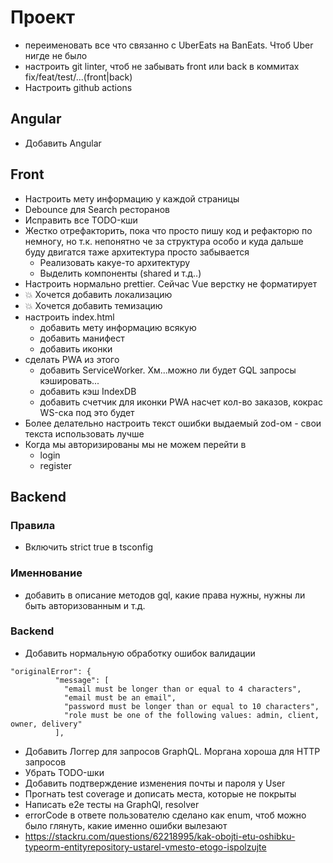 # Проект
- переименовать все что связанно с UberEats на BanEats. Чтоб Uber нигде не было
- настроить git linter, чтоб не забывать front или back в коммитах fix/feat/test/...(front|back)
- Настроить github actions

## Angular
- Добавить Angular

## Front
- Настроить мету информацию у каждой страницы
- Debounce для Search ресторанов
- Исправить все TODO-кши
- Жестко отрефакторить, пока что просто пишу код и рефакторю по немногу, но т.к. непонятно че за структура особо и куда дальше буду двигатся таже архитектура просто забывается
  - Реализовать какуе-то архитектуру
  - Выделить компоненты (shared и т.д..)
- Настроить нормально prettier. Сейчас Vue верстку не форматирует
- 💥 Хочется добавить локализацию
- 💥 Хочется добавить темизацию
- настроить index.html
  - добавить мету информацию всякую
  - добавить манифест
  - добавить иконки
- сделать PWA из этого 
  - добавить ServiceWorker. Хм...можно ли будет GQL запросы кэшировать...
  - добавить кэш IndexDB
  - добавить счетчик для иконки PWA насчет кол-во заказов, кокрас WS-ска под это будет
- Более делательно настроить текст ошибки выдаемый zod-ом - свои текста использовать лучше
- Когда мы авторизированы мы не можем перейти в 
  - login
  - register

## Backend

### Правила
- Включить strict true в tsconfig

### Именнование
- добавить в описание методов gql, какие права нужны, нужны ли быть авторизованным и т.д.

### Backend
- Добавить нормальную обработку ошибок валидации
```
"originalError": {
          "message": [
            "email must be longer than or equal to 4 characters",
            "email must be an email",
            "password must be longer than or equal to 10 characters",
            "role must be one of the following values: admin, client, owner, delivery"
          ],
```

- Добавить Логгер для запросов GraphQL. Моргана хороша для HTTP запросов
- Убрать TODO-шки
- Добавить подтверждение изменения почты и пароля у User
- Прогнать test coverage и дописать места, которые не покрыты
- Написать e2e тесты на GraphQl, resolver
- errorCode в ответе пользователю сделано как enum, чтоб можно было глянуть, какие именно ошибки вылезают
- https://stackru.com/questions/62218995/kak-obojti-etu-oshibku-typeorm-entityrepository-ustarel-vmesto-etogo-ispolzujte